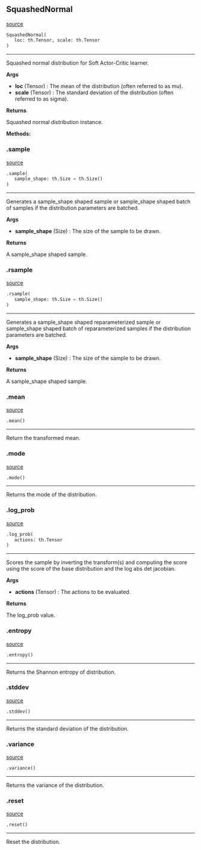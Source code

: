 #


## SquashedNormal
[source](https://github.com/RLE-Foundation/Hsuanwu\blob\main\hsuanwu/xplore/distribution/squashed_normal.py\#L39)
```python 
SquashedNormal(
   loc: th.Tensor, scale: th.Tensor
)
```


---
Squashed normal distribution for Soft Actor-Critic learner.


**Args**

* **loc** (Tensor) : The mean of the distribution (often referred to as mu).
* **scale** (Tensor) : The standard deviation of the distribution (often referred to as sigma).


**Returns**

Squashed normal distribution instance.


**Methods:**


### .sample
[source](https://github.com/RLE-Foundation/Hsuanwu\blob\main\hsuanwu/xplore/distribution/squashed_normal.py\#L60)
```python
.sample(
   sample_shape: th.Size = th.Size()
)
```

---
Generates a sample_shape shaped sample or sample_shape shaped
batch of samples if the distribution parameters are batched.


**Args**

* **sample_shape** (Size) : The size of the sample to be drawn.


**Returns**

A sample_shape shaped sample.

### .rsample
[source](https://github.com/RLE-Foundation/Hsuanwu\blob\main\hsuanwu/xplore/distribution/squashed_normal.py\#L72)
```python
.rsample(
   sample_shape: th.Size = th.Size()
)
```

---
Generates a sample_shape shaped reparameterized sample or sample_shape shaped
batch of reparameterized samples if the distribution parameters are batched.


**Args**

* **sample_shape** (Size) : The size of the sample to be drawn.


**Returns**

A sample_shape shaped sample.

### .mean
[source](https://github.com/RLE-Foundation/Hsuanwu\blob\main\hsuanwu/xplore/distribution/squashed_normal.py\#L85)
```python
.mean()
```

---
Return the transformed mean.

### .mode
[source](https://github.com/RLE-Foundation/Hsuanwu\blob\main\hsuanwu/xplore/distribution/squashed_normal.py\#L93)
```python
.mode()
```

---
Returns the mode of the distribution.

### .log_prob
[source](https://github.com/RLE-Foundation/Hsuanwu\blob\main\hsuanwu/xplore/distribution/squashed_normal.py\#L97)
```python
.log_prob(
   actions: th.Tensor
)
```

---
Scores the sample by inverting the transform(s) and computing the score using
the score of the base distribution and the log abs det jacobian.

**Args**

* **actions** (Tensor) : The actions to be evaluated.


**Returns**

The log_prob value.

### .entropy
[source](https://github.com/RLE-Foundation/Hsuanwu\blob\main\hsuanwu/xplore/distribution/squashed_normal.py\#L108)
```python
.entropy()
```

---
Returns the Shannon entropy of distribution.

### .stddev
[source](https://github.com/RLE-Foundation/Hsuanwu\blob\main\hsuanwu/xplore/distribution/squashed_normal.py\#L113)
```python
.stddev()
```

---
Returns the standard deviation of the distribution.

### .variance
[source](https://github.com/RLE-Foundation/Hsuanwu\blob\main\hsuanwu/xplore/distribution/squashed_normal.py\#L118)
```python
.variance()
```

---
Returns the variance of the distribution.

### .reset
[source](https://github.com/RLE-Foundation/Hsuanwu\blob\main\hsuanwu/xplore/distribution/squashed_normal.py\#L122)
```python
.reset()
```

---
Reset the distribution.
